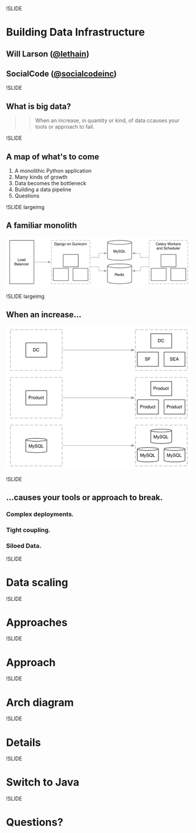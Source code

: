 !SLIDE

# Building Data Infrastructure

## Will Larson ([@lethain](https://twitter.com/Lethain))
## SocialCode ([@socialcodeinc](https://twitter.com/socialcodeinc))


!SLIDE

## What is big data?

>> When an increase, in quantity or kind, of data
>> ccauses your tools or approach to fail.


!SLIDE

## A map of what's to come

1. A monolithic Python application
2. Many kinds of growth
3. Data becomes the bottleneck
4. Building a data pipeline
5. Questions


!SLIDE largeimg

## A familiar monolith

![Architecture diagram of monolithic architecture composed of a load balancer, Gunicorn web servers, MySQL, Redis and celery workers.](imgs/monolithic.png)


!SLIDE largeimg

## When an increase...

![Showing teams, products and databases increasing over time.](imgs/when_an_increase.png)


!SLIDE

## ...causes your tools or approach to break.

### Complex deployments.
### Tight coupling.
### Siloed Data.




!SLIDE

# Data scaling

!SLIDE

# Approaches

!SLIDE

# Approach

!SLIDE

# Arch diagram

!SLIDE

# Details

!SLIDE

# Switch to Java

!SLIDE

# Questions?



